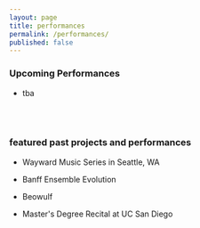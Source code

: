 ```yaml
---
layout: page
title: performances
permalink: /performances/
published: false
---
```




### Upcoming Performances
- tba

<br><br>



### featured past projects and performances
- Wayward Music Series in Seattle, WA

- Banff Ensemble Evolution

- Beowulf

- Master's Degree Recital at UC San Diego
